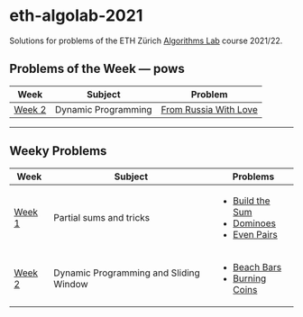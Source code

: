 # eth-algolab-2021
Solutions for problems of the ETH Zürich [Algorithms Lab](https://cadmo.ethz.ch/education/lectures/HS21/algolab) course 2021/22.

## Problems of the Week — pows
| Week     | Subject | Problem |
| -------- | ------------- | ------------- |
| [Week 2](/pows/02-from-russia-with-love) | Dynamic Programming  | [From Russia With Love](/pows/02-from-russia-with-love/from-russia-with-love.pdf) |
---

## Weeky Problems
| Week  | Subject | Problems |
| ------------- | ------------- | ------------- |
| [Week 1](/week01)  | Partial sums and tricks  | <ul><li>[Build the Sum](/week01/build-the-sum/build-the-sum.pdf)</li><li>[Dominoes](/week01/dominoes/dominoes.pdf)</li><li>[Even Pairs](/week01/even-pairs/even-pairs.pdf)</li></ul>|
| [Week 2](/week02)  | Dynamic Programming and Sliding Window  | <ul><li>[Beach Bars](/week02/beach-bars/beach-bars.pdf)</li><li>[Burning Coins](/week02/burning-coins/burning-coins.pdf)</li></ul>|
